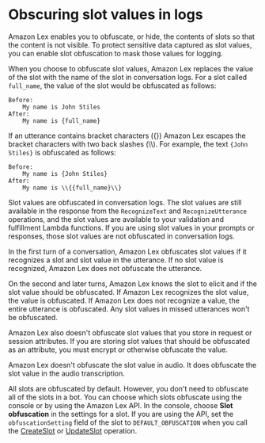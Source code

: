 # Obscuring slot values in logs<a name="monitoring-obfuscate"></a>

Amazon Lex enables you to obfuscate, or hide, the contents of slots so that the content is not visible\. To protect sensitive data captured as slot values, you can enable slot obfuscation to mask those values for logging\.

When you choose to obfuscate slot values, Amazon Lex replaces the value of the slot with the name of the slot in conversation logs\. For a slot called `full_name`, the value of the slot would be obfuscated as follows:

```
Before:
    My name is John Stiles
After:
    My name is {full_name}
```

If an utterance contains bracket characters \(\{\}\) Amazon Lex escapes the bracket characters with two back slashes \(\\\\\)\. For example, the text `{John Stiles}` is obfuscated as follows:

```
Before:
    My name is {John Stiles}
After:
    My name is \\{{full_name}\\}
```

Slot values are obfuscated in conversation logs\. The slot values are still available in the response from the `RecognizeText` and `RecognizeUtterance` operations, and the slot values are available to your validation and fulfillment Lambda functions\. If you are using slot values in your prompts or responses, those slot values are not obfuscated in conversation logs\.

In the first turn of a conversation, Amazon Lex obfuscates slot values if it recognizes a slot and slot value in the utterance\. If no slot value is recognized, Amazon Lex does not obfuscate the utterance\.

On the second and later turns, Amazon Lex knows the slot to elicit and if the slot value should be obfuscated\. If Amazon Lex recognizes the slot value, the value is obfuscated\. If Amazon Lex does not recognize a value, the entire utterance is obfuscated\. Any slot values in missed utterances won't be obfuscated\.

Amazon Lex also doesn't obfuscate slot values that you store in request or session attributes\. If you are storing slot values that should be obfuscated as an attribute, you must encrypt or otherwise obfuscate the value\.

Amazon Lex doesn't obfuscate the slot value in audio\. It does obfuscate the slot value in the audio transcription\.

All slots are obfuscated by default\. However, you don't need to obfuscate all of the slots in a bot\. You can choose which slots obfuscate using the console or by using the Amazon Lex API\. In the console, choose **Slot obfuscation** in the settings for a slot\. If you are using the API, set the `obfuscationSetting` field of the slot to `DEFAULT_OBFUSCATION` when you call the [CreateSlot](API_CreateSlot.md) or [UpdateSlot](API_UpdateSlot.md) operation\.